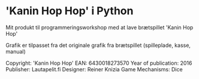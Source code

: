 # 'Kanin Hop Hop' i Python
Mit produkt til programmeringsworkshop med at lave brætspillet 'Kanin Hop Hop'

Grafik er tilpasset fra det originale grafik fra brætspillet (spilleplade, kasse, manual)

Copyright:
'Kanin Hop Hop'
EAN: 6430018273570
Year of publication: 2016
Publisher: Lautapelit.fi
Designer: Reiner Knizia
Game Mechanisms: Dice
